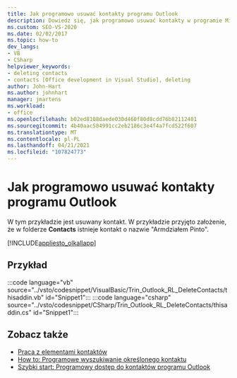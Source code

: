```yaml
---
title: Jak programowo usuwać kontakty programu Outlook
description: Dowiedz się, jak programowo usuwać kontakty w programie Microsoft Outlook. W tym przykładzie usuwany jest jeden kontakt.
ms.custom: SEO-VS-2020
ms.date: 02/02/2017
ms.topic: how-to
dev_langs:
- VB
- CSharp
helpviewer_keywords:
- deleting contacts
- contacts [Office development in Visual Studio], deleting
author: John-Hart
ms.author: johnhart
manager: jmartens
ms.workload:
- office
ms.openlocfilehash: b02ed8108daede030d460f80d8cdd76b82112401
ms.sourcegitcommit: 4b40aac584991cc2eb2186c3e4f4a7fcd522f607
ms.translationtype: MT
ms.contentlocale: pl-PL
ms.lasthandoff: 04/21/2021
ms.locfileid: "107824773"
---
```

# <a name="how-to-programmatically-delete-outlook-contacts"></a>Jak programowo usuwać kontakty programu Outlook
  W tym przykładzie jest usuwany kontakt. W przykładzie przyjęto założenie, że w folderze **Contacts** istnieje kontakt o nazwie "Armdziałem Pinto".

 [!INCLUDE[appliesto_olkallapp](../vsto/includes/appliesto-olkallapp-md.md)]

## <a name="example"></a>Przykład
 :::code language="vb" source="../vsto/codesnippet/VisualBasic/Trin_Outlook_RL_DeleteContacts/thisaddin.vb" id="Snippet1":::
 :::code language="csharp" source="../vsto/codesnippet/CSharp/Trin_Outlook_RL_DeleteContacts/thisaddin.cs" id="Snippet1":::

## <a name="see-also"></a>Zobacz także
- [Praca z elementami kontaktów](../vsto/working-with-contact-items.md)
- [How to: Programowe wyszukiwanie określonego kontaktu](../vsto/how-to-programmatically-search-for-a-specific-contact.md)
- [Szybki start: Programowy dostęp do kontaktów programu Outlook](../vsto/how-to-programmatically-access-outlook-contacts.md)
